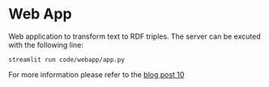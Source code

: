# Web App 

Web application to transform text to RDF triples. The server can be excuted with the following line:

```console
streamlit run code/webapp/app.py
```

For more information please refer to the [blog post 10](https://fcabla.github.io/DBpedia-abstracts-to-RDF/coding-week10)